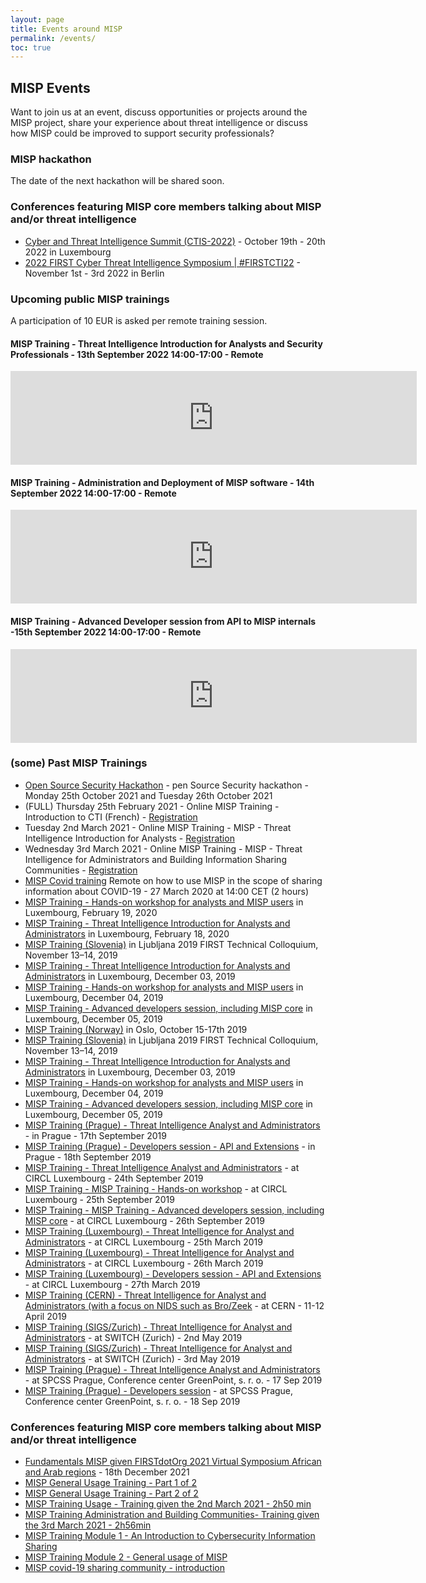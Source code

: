 ```yaml
---
layout: page
title: Events around MISP
permalink: /events/
toc: true
---
```


## MISP Events

Want to join us at an event, discuss opportunities or projects around the MISP project, share your experience about threat intelligence or discuss how MISP could be improved to support security professionals?

### MISP hackathon

The date of the next hackathon will be shared soon.

### Conferences featuring MISP core members talking about MISP and/or threat intelligence 

- [Cyber and Threat Intelligence Summit (CTIS-2022)](https://cti-summit.org) - October 19th - 20th 2022 in Luxembourg
- [2022 FIRST Cyber Threat Intelligence Symposium | #FIRSTCTI22](https://www.first.org/events/symposium/berlin2022/program) - November 1st - 3rd 2022 in Berlin

### Upcoming public MISP trainings 

A participation of 10 EUR is asked per remote training session. 

#### MISP Training - Threat Intelligence Introduction for Analysts and Security Professionals - 13th September 2022 14:00-17:00 - Remote

<script type="text/javascript" src="https://www.xing-events.com/resources/js/amiandoExport.js"></script><iframe title="Ticket shop" src="https://IMKNUTR.xing-events.com/IMKNUTR.html?viewType=iframe&distributionChannel=CHANNEL_IFRAME&language=en&resizeIFrame=true" frameborder="0" width="650px" id="_amiandoIFrame5078466"><p>This page requires frame support. Please use a frame compatible browser to see the ticket sales module.</p></iframe>

#### MISP Training - Administration and Deployment of MISP software - 14th September 2022 14:00-17:00 - Remote

<script type="text/javascript" src="https://www.xing-events.com/resources/js/amiandoExport.js"></script><iframe title="Ticket shop" src="https://BVJBEEU.xing-events.com/BVJBEEU.html?viewType=iframe&distributionChannel=CHANNEL_IFRAME&language=en&resizeIFrame=true" frameborder="0" width="650px" id="_amiandoIFrame5078473"><p>This page requires frame support. Please use a frame compatible browser to see the ticket sales module.</p></iframe>

#### MISP Training - Advanced Developer session from API to MISP internals -15th September 2022 14:00-17:00 - Remote

<script type="text/javascript" src="https://www.xing-events.com/resources/js/amiandoExport.js"></script><iframe title="Ticket shop" src="https://IMGQRQQ.xing-events.com/IMGQRQQ.html?viewType=iframe&distributionChannel=CHANNEL_IFRAME&language=en&resizeIFrame=true" frameborder="0" width="650px" id="_amiandoIFrame5078480"><p>This page requires frame support. Please use a frame compatible browser to see the ticket sales module.</p></iframe>

### (some) Past MISP Trainings

- [Open Source Security Hackathon](/hackathon/) - pen Source Security hackathon - Monday 25th October 2021 and Tuesday 26th October 2021
- (FULL) Thursday 25th February 2021 - Online MISP Training - Introduction to CTI (French) - [Registration](https://www.xing-events.com/TFHIOJQ)
- Tuesday 2nd March 2021 - Online MISP Training - MISP - Threat Intelligence Introduction for Analysts - [Registration](https://www.xing.com/events/misp-threat-intelligence-introduction-analysts-3315431)
- Wednesday 3rd March 2021 - Online MISP Training - MISP - Threat Intelligence for Administrators and Building Information Sharing Communities - [Registration](https://www.xing-events.com/WZGDMOP)
- [MISP Covid training](https://bbb.secin.lu/b/ale-q6v-ecn) Remote on how to use MISP in the scope of sharing information about COVID-19 - 27 March 2020 at 14:00 CET (2 hours)
- [MISP Training - Hands-on workshop for analysts and MISP users](https://www.xing-events.com/DLCMDJY.html) in Luxembourg, February 19, 2020
- [MISP Training - Threat Intelligence Introduction for Analysts and Administrators](https://www.xing-events.com/UXMOBFA.html) in Luxembourg, February 18, 2020
- [MISP Training (Slovenia)](https://www.first.org/events/colloquia/ljubljana2019/program) in Ljubljana 2019 FIRST Technical Colloquium, November 13–14, 2019
- [MISP Training - Threat Intelligence Introduction for Analysts and Administrators](https://en.xing-events.com/AOMYCCV.html) in Luxembourg, December 03, 2019
- [MISP Training - Hands-on workshop for analysts and MISP users](https://en.xing-events.com/JSUSQIV.html) in Luxembourg, December 04, 2019
- [MISP Training - Advanced developers session, including MISP core](https://en.xing-events.com/WBFKUVK.html) in Luxembourg, December 05, 2019
- [MISP Training (Norway)](https://www.first.org/events/colloquia/oslo2019/) in Oslo, October 15-17th 2019
- [MISP Training (Slovenia)](https://www.first.org/events/colloquia/ljubljana2019/program) in Ljubljana 2019 FIRST Technical Colloquium, November 13–14, 2019
- [MISP Training - Threat Intelligence Introduction for Analysts and Administrators](https://en.xing-events.com/AOMYCCV.html) in Luxembourg, December 03, 2019
- [MISP Training - Hands-on workshop for analysts and MISP users](https://en.xing-events.com/JSUSQIV.html) in Luxembourg, December 04, 2019
- [MISP Training - Advanced developers session, including MISP core](https://en.xing-events.com/WBFKUVK.html) in Luxembourg, December 05, 2019
- [MISP Training (Prague) - Threat Intelligence Analyst and Administrators](https://en.xing-events.com/XDMSLUO) - in Prague - 17th September 2019
- [MISP Training (Prague) - Developers session - API and Extensions](https://en.xing-events.com/ULBAHVN) - in Prague - 18th September 2019
- [MISP Training - Threat Intelligence Analyst and Administrators](https://en.xing-events.com/EJKDRZP) - at CIRCL Luxembourg - 24th September 2019
- [MISP Training - MISP Training - Hands-on workshop](https://en.xing-events.com/UEXXGRO) - at CIRCL Luxembourg - 25th September 2019
- [MISP Training - MISP Training - Advanced developers session, including MISP core](https://en.xing-events.com/CQYGYJQ) - at CIRCL Luxembourg - 26th September 2019
- [MISP Training (Luxembourg) - Threat Intelligence for Analyst and Administrators](https://en.xing-events.com/QPILZTS.html) - at CIRCL Luxembourg - 25th March 2019
- [MISP Training (Luxembourg) - Threat Intelligence for Analyst and Administrators](https://en.xing-events.com/YXNNPWD) - at CIRCL Luxembourg - 26th March 2019
- [MISP Training (Luxembourg) - Developers session - API and Extensions](https://en.xing-events.com/IHSBNTB) - at CIRCL Luxembourg - 27th March 2019
- [MISP Training (CERN) - Threat Intelligence for Analyst and Administrators (with a focus on NIDS such as Bro/Zeek](https://indico.cern.ch/event/787173/) - at CERN - 11-12 April 2019
- [MISP Training (SIGS/Zurich) - Threat Intelligence for Analyst and Administrators](https://www.sig-switzerland.ch/misp_training/) - at SWITCH (Zurich) - 2nd May 2019
- [MISP Training (SIGS/Zurich) - Threat Intelligence for Analyst and Administrators](https://www.sig-switzerland.ch/misp_training/) - at SWITCH (Zurich) - 3rd May 2019
- [MISP Training (Prague) - Threat Intelligence Analyst and Administrators ](https://en.xing-events.com/XDMSLUO.html) - at SPCSS Prague, Conference center GreenPoint, s. r. o.  - 17 Sep 2019
- [MISP Training (Prague) - Developers session](https://en.xing-events.com/ULBAHVN.html) - at SPCSS Prague, Conference center GreenPoint, s. r. o.  - 18 Sep 2019

### Conferences featuring MISP core members talking about MISP and/or threat intelligence

- [Fundamentals MISP given FIRSTdotOrg 2021 Virtual Symposium African and Arab regions](https://www.youtube.com/watch?v=00jq7Gbqdz8) - 18th December 2021
- [MISP General Usage Training - Part 1 of 2](https://www.youtube.com/watch?v=-NuODyh1YJE)
- [MISP General Usage Training - Part 2 of 2](https://www.youtube.com/watch?v=LlKnh5b0bgw)
- [MISP Training Usage - Training given the 2nd March 2021 - 2h50 min](https://cra.circl.lu/videos/MISP-Usage-Training-20210302.mp4)
- [MISP Training Administration and Building Communities- Training given the 3rd March 2021 - 2h56min](https://cra.circl.lu/videos/MISP-Administration-and-Building-Communities-20210303.mp4)
- [MISP Training Module 1 - An Introduction to Cybersecurity Information Sharing](https://www.youtube.com/watch?v=aM7czPsQyaI)
- [MISP Training Module 2 - General usage of MISP](https://www.youtube.com/watch?v=Jqp8CVHtNVk)
- [MISP covid-19 sharing community - introduction](https://peertube.opencloud.lu/videos/watch/4f7acd4c-a909-4315-87aa-38ba95cceaf2)

